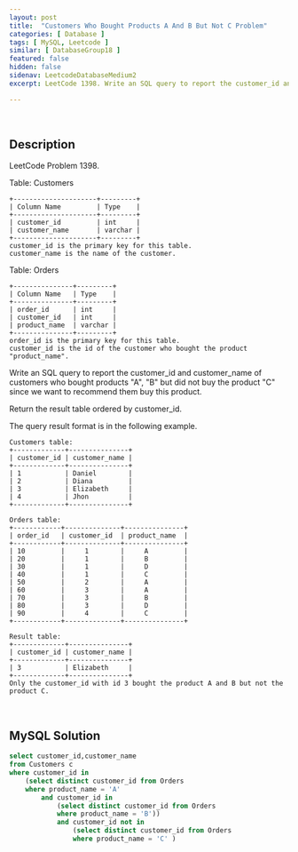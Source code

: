 ```yaml
---
layout: post
title:  "Customers Who Bought Products A And B But Not C Problem"
categories: [ Database ]
tags: [ MySQL, Leetcode ]
similar: [ DatabaseGroup18 ]
featured: false
hidden: false
sidenav: LeetcodeDatabaseMedium2
excerpt: LeetCode 1398. Write an SQL query to report the customer_id and customer_name of customers who bought products "A", "B" but did not buy the product "C" since we want to recommend them buy this product.

---
```


<br />

## Description

LeetCode Problem 1398. 

Table: Customers

```
+---------------------+---------+
| Column Name         | Type    |
+---------------------+---------+
| customer_id         | int     |
| customer_name       | varchar |
+---------------------+---------+
customer_id is the primary key for this table.
customer_name is the name of the customer.
```

Table: Orders

```
+---------------+---------+
| Column Name   | Type    |
+---------------+---------+
| order_id      | int     |
| customer_id   | int     |
| product_name  | varchar |
+---------------+---------+
order_id is the primary key for this table.
customer_id is the id of the customer who bought the product "product_name".
```

Write an SQL query to report the customer_id and customer_name of customers who bought products "A", "B" but did not buy the product "C" since we want to recommend them buy this product.

Return the result table ordered by customer_id.

The query result format is in the following example.

 
```
Customers table:
+-------------+---------------+
| customer_id | customer_name |
+-------------+---------------+
| 1           | Daniel        |
| 2           | Diana         |
| 3           | Elizabeth     |
| 4           | Jhon          |
+-------------+---------------+

Orders table:
+------------+--------------+---------------+
| order_id   | customer_id  | product_name  |
+------------+--------------+---------------+
| 10         |     1        |     A         |
| 20         |     1        |     B         |
| 30         |     1        |     D         |
| 40         |     1        |     C         |
| 50         |     2        |     A         |
| 60         |     3        |     A         |
| 70         |     3        |     B         |
| 80         |     3        |     D         |
| 90         |     4        |     C         |
+------------+--------------+---------------+

Result table:
+-------------+---------------+
| customer_id | customer_name |
+-------------+---------------+
| 3           | Elizabeth     |
+-------------+---------------+
Only the customer_id with id 3 bought the product A and B but not the product C.
```

<br />

## MySQL Solution


```sql
select customer_id,customer_name
from Customers c
where customer_id in
    (select distinct customer_id from Orders
    where product_name = 'A'
        and customer_id in
            (select distinct customer_id from Orders
            where product_name = 'B'))
            and customer_id not in
                (select distinct customer_id from Orders
                where product_name = 'C' )
```

